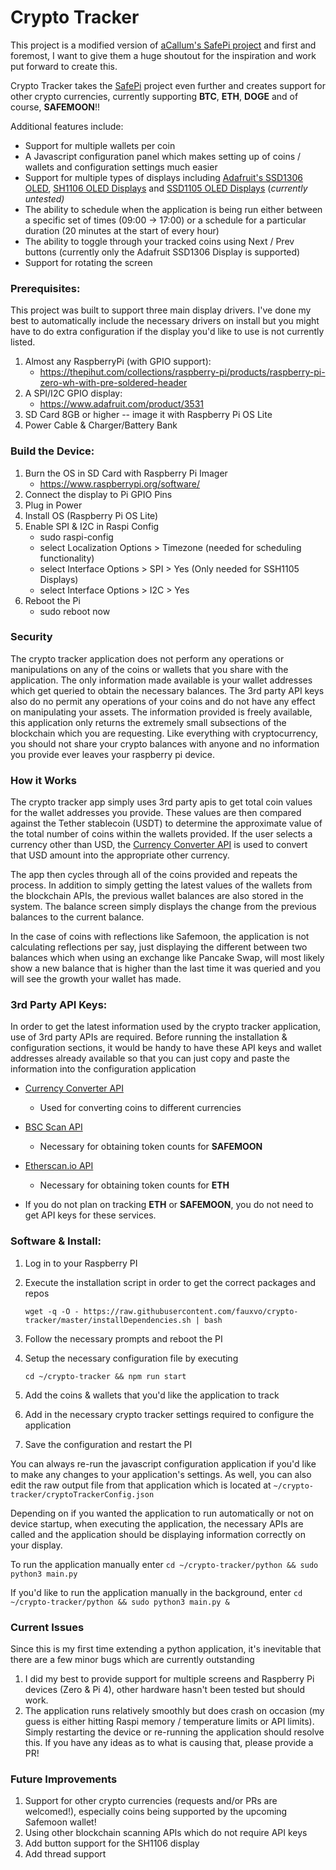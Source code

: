 # Crypto Tracker

This project is a modified version of [aCallum's SafePi project](https://github.com/aCallum/SafePi) and first and foremost, I want to give them a huge shoutout for the inspiration and work put forward to create this.

Crypto Tracker takes the [SafePi](https://github.com/aCallum/SafePi) project even further and creates support for other crypto currencies, currently supporting **BTC**, **ETH**, **DOGE** and of course, **SAFEMOON**!!

Additional features include:

- Support for multiple wallets per coin
- A Javascript configuration panel which makes setting up of coins / wallets and configuration settings much easier
- Support for multiple types of displays including [Adafruit's SSD1306 OLED](https://www.adafruit.com/product/3531), [SH1106 OLED Displays](https://www.waveshare.com/wiki/1.3inch_OLED_HAT) and [SSD1105 OLED Displays](https://thepihut.com/collections/raspberry-pi-screens/products/128x32-2-23inch-oled-display-hat-for-raspberry-pi) (_currently untested)_
- The ability to schedule when the application is being run either between a specific set of times (09:00 -> 17:00) or a schedule for a particular duration (20 minutes at the start of every hour)
- The ability to toggle through your tracked coins using Next / Prev buttons (currently only the Adafruit SSD1306 Display is supported)
- Support for rotating the screen

### Prerequisites:

This project was built to support three main display drivers. I've done my best to automatically include the necessary drivers on install but you might have to do extra configuration if the display you'd like to use is not currently listed.

1. Almost any RaspberryPi (with GPIO support):
   - https://thepihut.com/collections/raspberry-pi/products/raspberry-pi-zero-wh-with-pre-soldered-header
2. A SPI/I2C GPIO display:
   - https://www.adafruit.com/product/3531
3. SD Card 8GB or higher -- image it with Raspberry Pi OS Lite
4. Power Cable & Charger/Battery Bank

### Build the Device:

1. Burn the OS in SD Card with Raspberry Pi Imager
   - https://www.raspberrypi.org/software/
2. Connect the display to Pi GPIO Pins
3. Plug in Power
4. Install OS (Raspberry Pi OS Lite)
5. Enable SPI & I2C in Raspi Config
   - sudo raspi-config
   - select Localization Options > Timezone (needed for scheduling functionality)
   - select Interface Options > SPI > Yes (Only needed for SSH1105 Displays)
   - select Interface Options > I2C > Yes
6. Reboot the Pi
   - sudo reboot now

### Security

The crypto tracker application does not perform any operations or manipulations on any of the coins or wallets that you share with the application. The only information made available is your wallet addresses which get queried to obtain the necessary balances. The 3rd party API keys also do no permit any operations of your coins and do not have any effect on manipulating your assets. The information provided is freely available, this application only returns the extremely small subsections of the blockchain which you are requesting. Like everything with cryptocurrency, you should not share your crypto balances with anyone and no information you provide ever leaves your raspberry pi device.

### How it Works

The crypto tracker app simply uses 3rd party apis to get total coin values for the wallet addresses you provide. These values are then compared against the Tether stablecoin (USDT) to determine the approximate value of the total number of coins within the wallets provided. If the user selects a currency other than USD, the [Currency Converter API](https://free.currencyconverterapi.com/free-api-key) is used to convert that USD amount into the appropriate other currency.

The app then cycles through all of the coins provided and repeats the process. In addition to simply getting the latest values of the wallets from the blockchain APIs, the previous wallet balances are also stored in the system. The balance screen simply displays the change from the previous balances to the current balance.

In the case of coins with reflections like Safemoon, the application is not calculating reflections per say, just displaying the different between two balances which when using an exchange like Pancake Swap, will most likely show a new balance that is higher than the last time it was queried and you will see the growth your wallet has made.

### 3rd Party API Keys:

In order to get the latest information used by the crypto tracker application, use of 3rd party APIs are required. Before running the installation & configuration sections, it would be handy to have these API keys and wallet addresses already available so that you can just copy and paste the information into the configuration application

- [Currency Converter API](https://free.currencyconverterapi.com/free-api-key)
  - Used for converting coins to different currencies
- [BSC Scan API](https://bscscan.com/register)
  - Necessary for obtaining token counts for **SAFEMOON**
- [Etherscan.io API](https://etherscan.io/register)

  - Necessary for obtaining token counts for **ETH**

- If you do not plan on tracking **ETH** or **SAFEMOON**, you do not need to get API keys for these services.

### Software & Install:

1. Log in to your Raspberry PI
2. Execute the installation script in order to get the correct packages and repos

   `wget -q -O - https://raw.githubusercontent.com/fauxvo/crypto-tracker/master/installDependencies.sh | bash`

3. Follow the necessary prompts and reboot the PI
4. Setup the necessary configuration file by executing

   `cd ~/crypto-tracker && npm run start`

5. Add the coins & wallets that you'd like the application to track
6. Add in the necessary crypto tracker settings required to configure the application
7. Save the configuration and restart the PI

You can always re-run the javascript configuration application if you'd like to make any changes to your application's settings. As well, you can also edit the raw output file from that application which is located at `~/crypto-tracker/cryptoTrackerConfig.json`

Depending on if you wanted the application to run automatically or not on device startup, when executing the application, the necessary APIs are called and the application should be displaying information correctly on your display.

To run the application manually enter
`cd ~/crypto-tracker/python && sudo python3 main.py`

If you'd like to run the application manually in the background, enter
`cd ~/crypto-tracker/python && sudo python3 main.py &`

### Current Issues

Since this is my first time extending a python application, it's inevitable that there are a few minor bugs which are currently outstanding

1. I did my best to provide support for multiple screens and Raspberry Pi devices (Zero & Pi 4), other hardware hasn't been tested but should work.
2. The application runs relatively smoothly but does crash on occasion (my guess is either hitting Raspi memory / temperature limits or API limits). Simply restarting the device or re-running the application should resolve this. If you have any ideas as to what is causing that, please provide a PR!

### Future Improvements

1. Support for other crypto currencies (requests and/or PRs are welcomed!), especially coins being supported by the upcoming Safemoon wallet!
2. Using other blockchain scanning APIs which do not require API keys
3. Add button support for the SH1106 display
4. Add thread support
